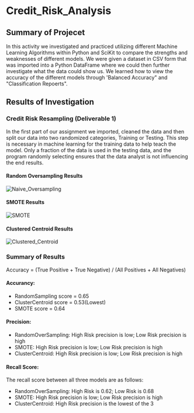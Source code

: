 # Credit_Risk_Analysis

## Summary of Projecet

In this activity we investigated and practiced utilizing different Machine Learning Algorithms within Python and SciKit to compare the strengths and weaknesses of different models. We were given a dataset in CSV form that was imported into a Python DataFrame where we could then further investigate what the data could show us. We learned how to view the accuracy of the different models through 'Balanced Accuracy" and "Classification Repoerts".

## Results of Investigation

### Credit Risk Resampling (Deliverable 1)

In the first part of our assignment we imported, cleaned the data and then split our data into two randomized categories, Training or Testing. This step is necessary in machine learning for the training data to help teach the model. Only a fraction of the data is used in the testing data, and the program randomly selecting ensures that the data analyst is not influencing the end results.

#### Random Oversampling Results

![Naive_Oversampling](url)

#### SMOTE Results

![SMOTE](url)

#### Clustered Centroid Results

![Clustered_Centroid](url)

### Summary of Results

Accuracy = (True Positive + True Negative) / (All Positives + All Negatives)

#### Accurancy:

- RandomSampling score = 0.65
- ClusterCentroid score = 0.53(Lowest)
- SMOTE score = 0.64

#### Precision:

- RandomOverSampling: High Risk precision is low; Low Risk precision is high
- SMOTE: High Risk precision is low; Low Risk precision is high
- ClusterCentroid: High Risk precision is low; Low Risk precision is high

#### Recall Score:

The recall score between all three models are as follows:

- RandomOverSampling: High Risk is 0.62; Low Risk is 0.68
- SMOTE: High Risk precision is low; Low Risk precision is high
- ClusterCentroid: High Risk precision is the lowest of the 3
